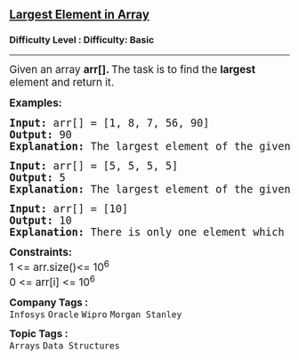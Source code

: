 <h2><a href="https://www.geeksforgeeks.org/problems/largest-element-in-array4009/1?page=1&difficulty=Basic&sortBy=submissions">Largest Element in Array</a></h2><h3>Difficulty Level : Difficulty: Basic</h3><hr><div class="problems_problem_content__Xm_eO" style="user-select: auto;"><p style="user-select: auto;"><span style="font-size: 14pt; user-select: auto;">Given an array <strong style="user-select: auto;">arr[].</strong><strong style="user-select: auto;"> </strong>The task is to find the <strong style="user-select: auto;">largest</strong> element and return it.</span></p>
<p style="user-select: auto;"><span style="font-size: 14pt; user-select: auto;"><strong style="user-select: auto;">Examples:</strong></span></p>
<pre style="user-select: auto;"><span style="font-size: 14pt; user-select: auto;"><strong style="user-select: auto;">Input: </strong>arr[] = [1, 8, 7, 56, 90]
<strong style="user-select: auto;">Output: </strong>90
<strong style="user-select: auto;">Explanation: </strong>The largest element of the given array is 90.</span></pre>
<pre style="user-select: auto;"><span style="font-size: 14pt; user-select: auto;"><strong style="user-select: auto;">Input: </strong>arr[] = [5, 5, 5, 5]
<strong style="user-select: auto;">Output: </strong>5
<strong style="user-select: auto;">Explanation: </strong>The largest element of the given array is 5.</span></pre>
<pre style="user-select: auto;"><span style="font-size: 14pt; user-select: auto;"><strong style="user-select: auto;">Input: </strong>arr[] = [10]
<strong style="user-select: auto;">Output: </strong>10
<strong style="user-select: auto;">Explanation: </strong>There is only one element which is the largest.</span></pre>
<p style="user-select: auto;"><span style="font-size: 14pt; user-select: auto;"><strong style="user-select: auto;">Constraints:<br style="user-select: auto;"></strong>1 &lt;= arr.size()&lt;= 10<sup style="user-select: auto;">6</sup><br style="user-select: auto;">0 &lt;= arr[i] &lt;= 10<sup style="user-select: auto;">6</sup></span></p></div><p><span style=font-size:18px><strong>Company Tags : </strong><br><code>Infosys</code>&nbsp;<code>Oracle</code>&nbsp;<code>Wipro</code>&nbsp;<code>Morgan Stanley</code>&nbsp;<br><p><span style=font-size:18px><strong>Topic Tags : </strong><br><code>Arrays</code>&nbsp;<code>Data Structures</code>&nbsp;